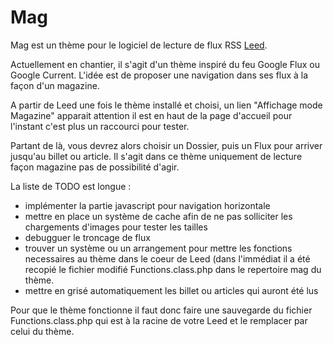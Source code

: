 Mag
===

Mag est un thème pour le logiciel de lecture de flux RSS <a href="https://github.com/ldleman/Leed">Leed</a>.

Actuellement en chantier, il s'agit d'un thème inspiré du feu Google Flux ou Google Current. 
L'idée est de proposer une navigation dans ses flux à la façon d'un magazine. 

A partir de Leed une fois le thème installé et choisi, un lien "Affichage mode Magazine" apparait attention il est en 
haut de la page d'accueil pour l'instant c'est plus un raccourci pour tester. 

Partant de là, vous devrez alors choisir un Dossier, puis un Flux pour arriver jusqu'au billet ou article. 
Il s'agit dans ce thème uniquement de lecture façon magazine pas de possibilité d'agir.  

La liste de TODO est longue :
* implémenter la partie javascript pour navigation horizontale
* mettre en place un système de cache afin de ne pas solliciter les chargements d'images pour tester les tailles
* debugguer le troncage de flux
* trouver un système ou un arrangement pour mettre les fonctions necessaires au thème dans le coeur de Leed (dans l'immédiat il a été recopié le fichier modifié Functions.class.php dans le repertoire mag du thème. 
* mettre en grisé automatiquement les billet ou articles qui auront été lus 

Pour que le thème fonctionne il faut donc faire une sauvegarde du fichier Functions.class.php qui est à la racine de votre Leed et le remplacer par celui du thème.  
